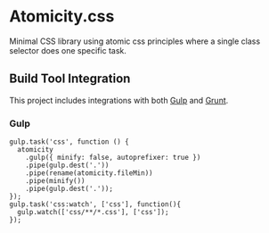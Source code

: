 # Atomicity.css

Minimal CSS library using atomic css principles where a single class selector does one specific task.


## Build Tool Integration

This project includes integrations with both [Gulp](http://gulpjs.com/) and [Grunt](http://gruntjs.com/).


### Gulp

    gulp.task('css', function () {
      atomicity
        .gulp({ minify: false, autoprefixer: true })
        .pipe(gulp.dest('.'))
        .pipe(rename(atomicity.fileMin))
        .pipe(minify())
        .pipe(gulp.dest('.'));
    });
    gulp.task('css:watch', ['css'], function(){
      gulp.watch(['css/**/*.css'], ['css']);
    });